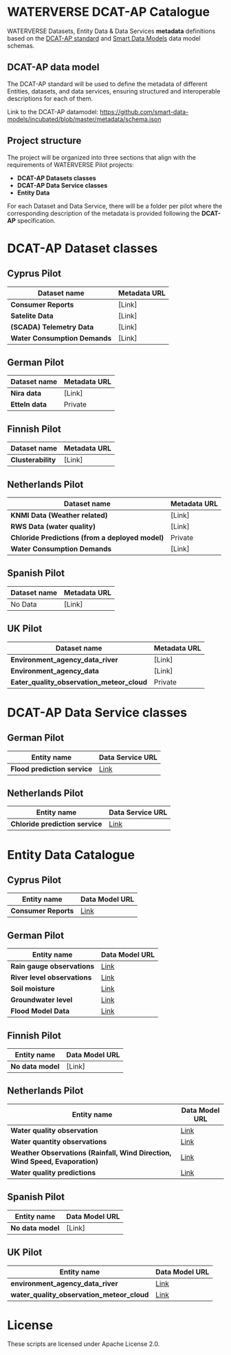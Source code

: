 # WATERVERSE DCAT-AP Catalogue

WATERVERSE Datasets, Entity Data &amp; Data Services **metadata** definitions based on the 
[DCAT-AP standard](https://semiceu.github.io/DCAT-AP/releases/3.0.0/) and 
[Smart Data Models](https://github.com/smart-data-models) data model schemas. 

## DCAT-AP data model

The DCAT-AP standard will be used to define the metadata of different Entities, datasets, and data services, ensuring 
structured and interoperable descriptions for each of them. 

Link to the DCAT-AP datamodel: 
https://github.com/smart-data-models/incubated/blob/master/metadata/schema.json

## Project structure 

The project will be organized into three sections that align with the requirements of WATERVERSE Pilot projects:

-  **DCAT-AP Datasets classes**
-  **DCAT-AP Data Service classes** 
-  **Entity Data**  

For each Dataset and Data Service, there will be a folder per pilot where the corresponding description of the metadata 
is provided following the **DCAT-AP** specification.  

# DCAT-AP Dataset classes

## Cyprus Pilot

| Dataset name  |  Metadata URL | 
|-----------|----------------|
| **Consumer Reports**    | [Link]         | 
| **Satelite Data**   | [Link]         | 
| **(SCADA) Telemetry Data**  | [Link]     | 
| **Water Consumption Demands**  | [Link]     | 

## German Pilot

| Dataset name    | Metadata URL | 
|-----------|----------------|
| **Nira data**    |  [Link]     | 
| **Etteln data**    |  Private    | 


## Finnish Pilot

| Dataset name    | Metadata URL | 
|-----------|----------------|
| **Clusterability**    |  [Link]         | 


## Netherlands Pilot

| Dataset name    | Metadata URL | 
|-----------|---------------|
| **KNMI Data (Weather related)**    | [Link]         | 
| **RWS Data (water quality)**   | [Link]         | 
| **Chloride Predictions (from a deployed model)** | Private     | 
| **Water Consumption Demands** |  [Link]     |

## Spanish Pilot

| Dataset name    | Metadata URL | 
|-----------|----------------|
| No Data    |  [Link]         | 

## UK Pilot

| Dataset name    | Metadata URL | 
|-----------|---------------|
| **Environment_agency_data_river**    | [Link]         | 
| **Environment_agency_data**   | [Link]         | 
| **Eater_quality_observation_meteor_cloud** | Private     | 

# DCAT-AP Data Service classes

## German Pilot 

| Entity name    | Data Service URL | 
|-----------|----------------|
| **Flood prediction service**    |  [Link](https://github.com/WATERVERSE/WATERVERSE-DCAT-AP-Catalogue/tree/main/DataServices/German_Pilot/floodPredictionService.jsonld)     | 

## Netherlands Pilot 

| Entity name    | Data Service URL | 
|-----------|----------------|
| **Chloride prediction service**    |  [Link](https://github.com/WATERVERSE/WATERVERSE-DCAT-AP-Catalogue/tree/main/DataServices/Netherlands_Pilot/chloridePredictionService.jsonld)     | 

# Entity Data Catalogue

## Cyprus Pilot 

| Entity name    | Data Model URL | 
|-----------|----------------|
| **Consumer Reports**    |  [Link](https://github.com/smart-data-models/dataModel.Weather/tree/master/WeatherAlert)    | 

## German Pilot 

| Entity name    | Data Model URL | 
|-----------|----------------|
| **Rain gauge observations**    |  [Link](https://github.com/smart-data-models/dataModel.Environment/tree/master/WaterObserved)     | 
| **River level observations**    |  [Link](https://github.com/smart-data-models/dataModel.Environment/tree/master/WaterObserved)     | 
| **Soil moisture**    |  [Link](https://github.com/smart-data-models/dataModel.Agrifood/tree/master/AgriSoil)   | 
| **Groundwater level**    |  [Link](https://github.com/smart-data-models/dataModel.Water)   | 
| **Flood Model Data**    |  [Link](https://github.com/smart-data-models/dataModel.Environment/tree/master/FloodMonitoring)   | 

## Finnish Pilot 

| Entity name    | Data Model URL | 
|-----------|----------------|
| **No data model**    |  [Link]     | 


## Netherlands Pilot 

| Entity name    | Data Model URL | 
|-----------|----------------|
| **Water quality observation**    |  [Link](https://github.com/smart-data-models/dataModel.WaterQuality)     | 
| **Water quantity observations**    |  [Link](https://github.com/smart-data-models/dataModel.WaterConsumption/tree/master/WaterConsumptionObserved)   | 
| **Weather Observations (Rainfall, Wind Direction, Wind Speed, Evaporation)**    |  [Link](https://github.com/smart-data-models/dataModel.Weather/tree/master/WeatherObserved)   | 
| **Water quality predictions**    |  [Link](https://github.com/smart-data-models/dataModel.WaterQuality)   | 

## Spanish Pilot 

| Entity name    | Data Model URL | 
|-----------|----------------|
| **No data model**    |  [Link]     | 


## UK Pilot 

| Entity name    | Data Model URL | 
|-----------|----------------|
| **environment_agency_data_river**    |  [Link](https://github.com/smart-data-models/dataModel.Environment)     | 
| **water_quality_observation_meteor_cloud**    |  [Link](https://github.com/smart-data-models/dataModel.WaterQuality)    | 


# License

These scripts are licensed under Apache License 2.0.


